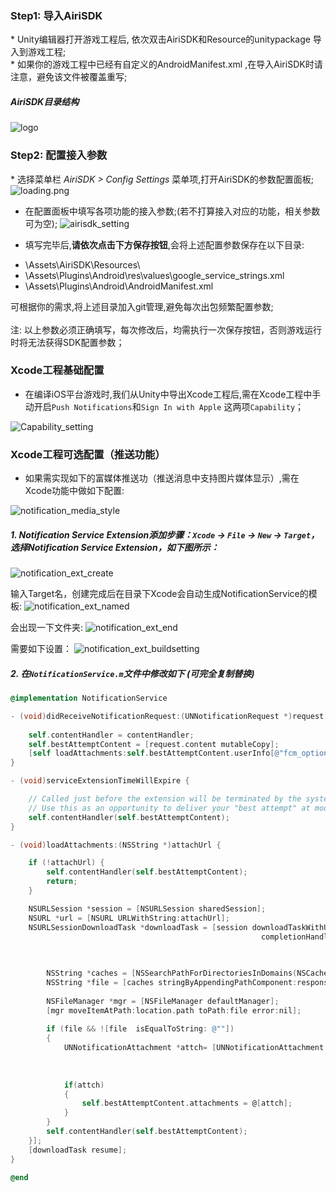 

### Step1: 导入AiriSDK
\* Unity编辑器打开游戏工程后, 依次双击AiriSDK和Resource的unitypackage 导入到游戏工程;<br/>
\* 如果你的游戏工程中已经有自定义的AndroidManifest.xml ,在导入AiriSDK时请注意，避免该文件被覆盖重写;

##### AiriSDK目录结构
![logo](https://raw.githubusercontent.com/Yostardev/yostarsdk/master/docs/_media/plugin210.png)

### Step2: 配置接入参数
\* 选择菜单栏 *AiriSDK > Config Settings* 菜单项,打开AiriSDK的参数配置面板;<br/>
![loading.png](https://sdkresources.oss-cn-shanghai.aliyuncs.com/AiriSDK%E6%8E%A5%E5%85%A5%E6%96%87%E6%A1%A3%E5%9B%BE%E5%BA%8A/unity_asset.png)
<br/>

* 在配置面板中填写各项功能的接入参数;(若不打算接入对应的功能，相关参数可为空);
![airisdk_setting](https://raw.githubusercontent.com/Yostardev/yostarsdk/master/docs/_media/unity_config.jpg)

* 填写完毕后,**请依次点击下方保存按钮**,会将上述配置参数保存在以下目录:
- \Assets\AiriSDK\Resources\
- \Assets\Plugins\Android\res\values\google_service_strings.xml
- \Assets\Plugins\Android\AndroidManifest.xml

可根据你的需求,将上述目录加入git管理,避免每次出包频繁配置参数;
<br/><br/>
注: 以上参数必须正确填写，每次修改后，均需执行一次保存按钮，否则游戏运行时将无法获得SDK配置参数；



### Xcode工程基础配置
- 在编译iOS平台游戏时,我们从Unity中导出Xcode工程后,需在Xcode工程中手动开启`Push Notifications`和`Sign In with Apple` 这两项`Capability`；

![Capability_setting](https://raw.githubusercontent.com/Yostardev/yostarsdk/master/docs/_media/2.0.5_Capability_setting.png)


### Xcode工程可选配置（推送功能）
- 如果需实现如下的富媒体推送功（推送消息中支持图片媒体显示）,需在Xcode功能中做如下配置:

![notification_media_style](https://raw.githubusercontent.com/Yostardev/yostarsdk/master/docs/_media/notification_media_style.png)

##### 1. Notification Service Extension添加步骤：`Xcode` -> `File` -> `New` -> `Target`，选择Notification Service Extension，如下图所示：
![notification_ext_create](https://raw.githubusercontent.com/Yostardev/yostarsdk/master/docs/_media/notification_ext_create.png)

输入Target名，创建完成后在目录下Xcode会自动生成NotificationService的模板:
![notification_ext_named](https://raw.githubusercontent.com/Yostardev/yostarsdk/master/docs/_media/notification_ext_named.png)

会出现一下文件夹:
![notification_ext_end](https://raw.githubusercontent.com/Yostardev/yostarsdk/master/docs/_media/notification_ext_end.png)


需要如下设置：
![notification_ext_buildsetting](https://raw.githubusercontent.com/Yostardev/yostarsdk/master/docs/_media/notification_ext_buildsetting.png)
##### 2. 在`NotificationService.m`文件中修改如下 (可完全复制替换)
```objectivec
@implementation NotificationService

- (void)didReceiveNotificationRequest:(UNNotificationRequest *)request withContentHandler:(void (^)(UNNotificationContent * _Nonnull))contentHandler {
    
    self.contentHandler = contentHandler;
    self.bestAttemptContent = [request.content mutableCopy];
    [self loadAttachments:self.bestAttemptContent.userInfo[@"fcm_options"][@"image"]];
}

- (void)serviceExtensionTimeWillExpire {

    // Called just before the extension will be terminated by the system.
    // Use this as an opportunity to deliver your "best attempt" at modified content, otherwise the original push payload will be used.
    self.contentHandler(self.bestAttemptContent);
}

- (void)loadAttachments:(NSString *)attachUrl {

    if (!attachUrl) {
        self.contentHandler(self.bestAttemptContent);
        return;
    }

    NSURLSession *session = [NSURLSession sharedSession];
    NSURL *url = [NSURL URLWithString:attachUrl];    
    NSURLSessionDownloadTask *downloadTask = [session downloadTaskWithURL:url
                                                        completionHandler:^(NSURL * _Nullable location,
                                                                            NSURLResponse * _Nullable response,
                                                                            NSError * _Nullable error) {

        NSString *caches = [NSSearchPathForDirectoriesInDomains(NSCachesDirectory, NSUserDomainMask, YES) lastObject];
        NSString *file = [caches stringByAppendingPathComponent:response.suggestedFilename];
     
        NSFileManager *mgr = [NSFileManager defaultManager];
        [mgr moveItemAtPath:location.path toPath:file error:nil];
        
        if (file && ![file  isEqualToString: @""])
        {
            UNNotificationAttachment *attch= [UNNotificationAttachment attachmentWithIdentifier:@"photo"
                                                                                            URL:[NSURL URLWithString:[@"file://" stringByAppendingString:file]]
                                                                                        options:nil
                                                                                          error:nil];
            if(attch)
            {
                self.bestAttemptContent.attachments = @[attch];
            }
        }
        self.contentHandler(self.bestAttemptContent);
    }];
    [downloadTask resume];
}

@end
```
